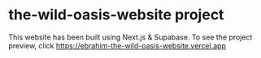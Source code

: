 # the-wild-oasis-website project

This website has been built using Next.js & Supabase.
To see the project preview, click https://ebrahim-the-wild-oasis-website.vercel.app

